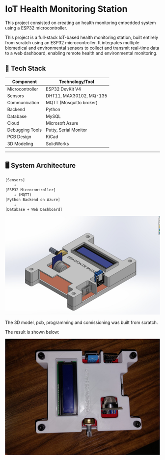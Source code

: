 # IoT Health Monitoring Station

This project consisted on creating an health monitoring embedded system using a ESP32 microcontroller.

This project is a full-stack IoT-based health monitoring station, built entirely from scratch using an ESP32 microcontroller. It integrates multiple biomedical and environmental sensors to collect and transmit real-time data to a web dashboard, enabling remote health and environmental monitoring.

## 🧰 Tech Stack

| Component      | Technology/Tool          |
|----------------|--------------------------|
| Microcontroller| ESP32 DevKit V4          |
| Sensors        | DHT11, MAX30102, MQ-135  |
| Communication  | MQTT (Mosquitto broker)  |
| Backend        | Python                   |
| Database       | MySQL                    |
| Cloud          | Microsoft Azure          |
| Debugging Tools| Putty, Serial Monitor    |
| PCB Design     | KiCad                    |
| 3D Modeling    | SolidWorks               |

---
## 🖥️ System Architecture

```text
[Sensors]
    ↓
[ESP32 Microcontroller]
    ↓ (MQTT)
[Python Backend on Azure]
    ↓
[Database + Web Dashboard]
```

![3D Model](Photos/3D_model.jpg)

The 3D model, pcb, programming and comissioning was built from scratch.

The result is shown below:

![Health Station result](Photos/Health_Station_result.jpg)


